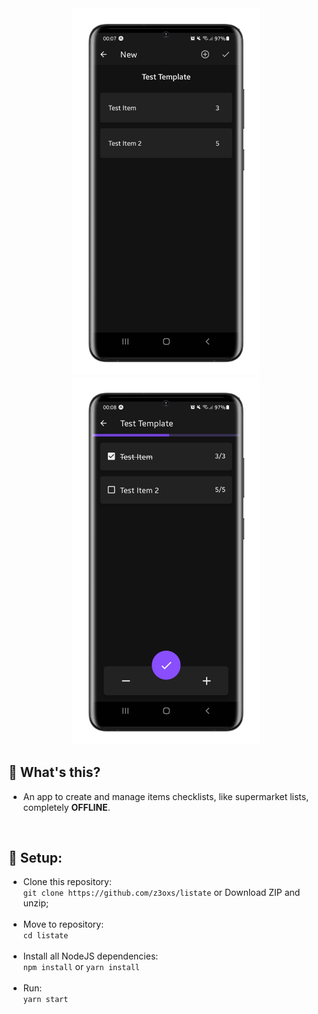 <div align="center">
    <img src="./images/mockup_1.png" width="300" />
    <img src="./images/mockup_2.png" width="300" />
</div>

## 🤔 What's this?
- An app to create and manage items checklists, like supermarket lists, completely **OFFLINE**.

&nbsp;
## 🔧 Setup:
- Clone this repository:<br>
`git clone https://github.com/z3oxs/listate` or Download ZIP and unzip;<br><br>
- Move to repository:<br>
`cd listate`<br><br>
- Install all NodeJS dependencies:<br>
`npm install` or `yarn install`<br><br>
- Run:<br>
`yarn start`<br>
